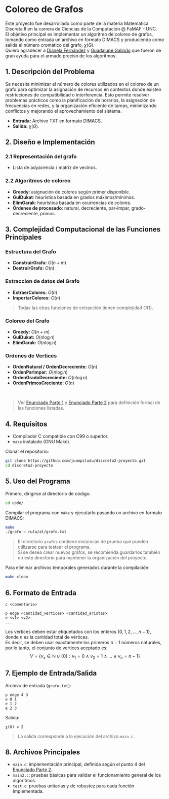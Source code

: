 # Coloreo de Grafos

Este proyecto fue desarrollado como parte de la materia Matemática Discreta II en la carrera de Ciencias de la Computación @ FaMAF - UNC.  
El objetivo principal es implementar un algoritmo de coloreo de grafos, tomando como entrada un archivo en formato DIMACS y produciendo como salida el número cromático del grafo, $\chi(G)$.  
Quiero agradecer a [Dianela Fernández](https://github.com/Diane-bc) y [Guadalupe Galindo](https://github.com/GuadaGalindo) que fueron de gran ayuda para el armado preciso de los algoritmos.

## 1. Descripción del Problema

Se necesita minimizar el número de colores utilizados en el coloreo de un grafo para optimizar la asignación de recursos en contextos donde existen restricciones de compatibilidad o interferencia. Esto permite resolver problemas prácticos como la planificación de horarios, la asignación de frecuencias en redes, y la organización eficiente de tareas, minimizando conflictos y mejorando el aprovechamiento del sistema.

- **Entrada:** Archivo TXT en formato DIMACS.
- **Salida:** $\chi(G)$.

## 2. Diseño e Implementación

### 2.1 Representación del grafo

- Lista de adyacencia / matriz de vecinos.

### 2.2 Algoritmos de coloreo

- **Greedy**: asignación de colores según primer disponible.
- **GulDukat**: heurística basada en grados máximos/mínimos.
- **ElimGarak**: heurística basada en ocurrencias de colores.
- **Órdenes de procesado**: natural, decreciente, par-impar, grado-decreciente, primos.

## 3. Complejidad Computacional de las Funciones Principales

### Estructura del Grafo

- **ConstruirGrafo:** $O(n + m)$
- **DestruirGrafo:** $O(n)$

### Extraccion de datos del Grafo

- **ExtraerColores:** $O(n)$
- **ImportarColores:** $O(n)$

> Todas las otras funciones de extracción tienen complejidad $O(1)$.

### Coloreo del Grafo

- **Greedy:** $O(n + m)$
- **GulDukat:** $O(n \log n)$
- **ElimGarak:** $O(n \log n)$

### Ordenes de Vertices

- **OrdenNatural / OrdenDecreciente:** $O(n)$
- **OrdenParImpar:** $O(n \log n)$
- **OrdenGradoDecreciente:** $O(n \log n)$
- **OrdenPrimosCreciente:** $O(n)$

<br>

> Ver [Enunciado Parte 1](/EnunciadoParte1.pdf) y [Enunciado Parte 2](/EnunciadoParte2.pdf) para definición formal de las funciones listadas.

## 4. Requisitos

- Compilador C compatible con C99 o superior.
- `make` instalado (GNU Make).

Clonar el repositorio:

```bash
git clone https://github.com/juampiludu/discreta2-proyecto.git
cd discreta2-proyecto
```

## 5. Uso del Programa

Primero, dirigirse al directorio de código:

```bash
cd code/
```

Compilar el programa con `make` y ejecutarlo pasando un archivo en formato DIMACS:

```bash
make
./grafo < ruta/al/grafo.txt
```

> El directorio `grafos` contiene instancias de prueba que pueden utilizarse para testear el programa.  
> Si se desea crear nuevos grafos, se recomienda guardarlos también en este directorio para mantener la organización del proyecto.

Para eliminar archivos temporales generados durante la compilación:

```bash
make clean
```

## 6. Formato de Entrada

```
c <comentario>

p edge <cantidad_vertices> <cantidad_aristas>
e <v1> <v2>
...
```

Los vértices deben estar etiquetados con los enteros $\{0, 1, 2, \ldots, n - 1\}$, donde $n$ es la cantidad total de vértices. <br>
Es decir, se deben usar exactamente los primeros $n-1$ números naturales, por lo tanto, el conjunto de vertices aceptado es:
$$V = \{v_x \in \mathbb{N} \cup \{0\} : v_1 = 0 \ \wedge \ v_2 = 1 \ \wedge \ \ldots \ \wedge \ v_n = n-1 \}$$

## 7. Ejemplo de Entrada/Salida

Archivo de entrada (`grafo.txt`):

```
p edge 4 3
e 0 1
e 1 2
e 2 3
```

Salida:

```
χ(G) = 2
```

> La salida corresponde a la ejecución del archivo `main.c`.

## 8. Archivos Principales

- `main.c`: implementación principal, definida según el punto 4 del [Enunciado Parte 2](/EnunciadoParte2.pdf).
- `main2.c`: pruebas básicas para validar el funcionamiento general de los algoritmos.
- `test.c`: pruebas unitarias y de robustez para cada función implementada.
